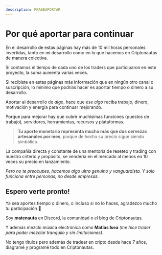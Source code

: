```yaml
---
description: FRASEAPORTAR
---
```


# Por qué aportar para continuar

En el desarrollo de estas páginas hay más de 10 mil horas personales invertidas, tanto en mi desarrollo como en lo que hacemos en Criptonautas de manera colectiva.

Si contamos el tiempo de cada uno de los traders que participaron en este proyecto, la suma aumenta varias veces.

Si recibiste en estas páginas más información que en ningún otro canal o suscripción, lo mínimo que podrías hacer es aportar tiempo o dinero a su desarrollo.

Aportar al desarrollo de _algo_, hace que ese _algo_ reciba trabajo, dinero, motivación y energía para continuar mejorando.

Porque para mejorar hay que cubrir muchísimas funciones (puestos de trabajo), servidores, herramientas, recursos y plataformas.

> **Tu aporte monetario representa mucho más que dos cervezas artesanales por mes**, porque de hecho su precio sigue siendo simbólico.

La compañía directa y constante de una mentoría de reseteo y trading con nuestro criterio y propósito, se vendería en el mercado al menos en 10 veces su precio en lanzamiento.

_Pero no te preocupes, hacemos algo ultra genuino y vanguardista. Y solo funciona entre personas, no desde empresas._

## Espero verte pronto!

Ya sea aportes tiempo o dinero, o incluso si no lo haces, agradezco mucho tu participación 🧡

Soy **matenauta** en Discord, la comunidad o el blog de Criptonautas.

Y además mezclo música electrónica como **Matías Isea** _(me hice trader para poder mezclar tranquilo y sin limitaciones)_.

No tengo títulos pero además de tradear en cripto desde hace 7 años, diagramé y programé todo en Criptonautas.

